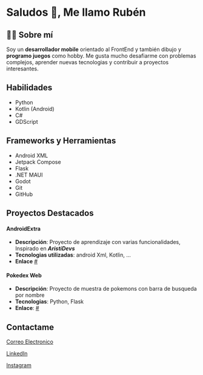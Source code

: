 # Saludos 👋, Me llamo Rubén

## 👨‍💻 Sobre mí

Soy un **desarrollador mobile** orientado al FrontEnd y también dibujo y **programo juegos** como hobby. Me gusta mucho desafiarme con problemas complejos, aprender nuevas tecnologias y contribuir a proyectos interesantes.

## Habilidades

- Python
- Kotlin (Android)
- C#
- GDScript

## Frameworks y Herramientas

- Android XML
- Jetpack Compose
- Flask
- .NET MAUI
- Godot
- Git
- GitHub


## Proyectos Destacados

#### AndroidExtra

- **Descripción**: Proyecto de aprendizaje con varias funcionalidades, Inspirado en ***AristiDevs***
- **Tecnologias utilizadas**: android Xml, Kotlin, ...
- **Enlace** [#](https://github.com/NitroXen/AndroidExtra)

#### Pokedex Web

- **Descripción**: Proyecto de muestra de pokemons con barra de busqueda por nombre
- **Tecnologias**: Python, Flask
- **Enlace**: [#](https://github.com/NitroXen/PokedexWeb)


## Contactame
[Correo Electronico](mailto:rubenrock97@hotmail.com)

[LinkedIn](https://www.linkedin.com/in/rub%C3%A9n-pi%C3%B1eiro-fern%C3%A1ndez-8727922a2/)

[Instagram](https://www.instagram.com/nitroxenart)
